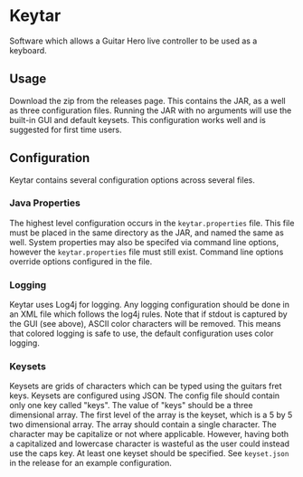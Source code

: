 # Keytar
Software which allows a Guitar Hero live controller to be used as a keyboard. 

## Usage
Download the zip from the releases page. This contains the JAR, as a well as three configuration files. Running the JAR with no arguments will use the built-in GUI and default keysets. This configuration works well and is suggested for first time users. 

## Configuration
Keytar contains several configuration options across several files. 

### Java Properties
The highest level configuration occurs in the `keytar.properties` file. This file must be placed in the same directory as the JAR, and named the same as well. System properties may also be specifed via command line options, however the `keytar.properties` file must still exist. Command line options override options configured in the file. 

### Logging
Keytar uses Log4j for logging. Any logging configuration should be done in an XML file which follows the log4j rules. Note that if stdout is captured by the GUI (see above), ASCII color characters will be removed. This means that colored logging is safe to use, the default configuration uses color logging.  

### Keysets
Keysets are grids of characters which can be typed using the guitars fret keys. Keysets are configured using JSON. The config file should contain only one key called "keys". The value of "keys" should be a three dimensional array. The first level of the array is the keyset, which is a 5 by 5 two dimensional array. The array should contain a single character. The character may be capitalize or not where applicable. However, having both a capitalized and lowercase character is wasteful as the user could instead use the caps key. At least one keyset should be specified. See `keyset.json` in the release for an example configuration.